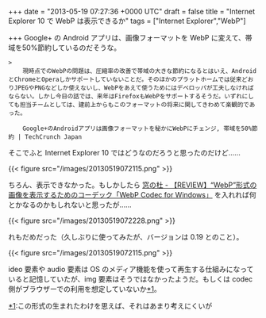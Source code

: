 
+++
date = "2013-05-19 07:27:36 +0000 UTC"
draft = false
title = "Internet Explorer 10 で WebP は表示できるか"
tags = ["Internet Explorer","WebP"]

+++
Google+ の Android アプリは、画像フォーマットを WebP に変えて、帯域を50%節約しているのだそうな。

    >
        現時点でのWebPの問題は、圧縮率の改善で帯域の大きな節約になるとはいえ、AndroidとChromeとOperaしかサポートしていないことだ。そのほかのプラットホームでは従来どおりJPEGやPNGなどしか使えないし、WebPをあえて使うためにはデベロッパが工夫しなければならない。しかし今日の話では、来年はFirefoxもWebPをサポートするそうだ。いずれにしても担当チームとしては、建前上からもこのフォーマットの将来に関してきわめて楽観的であった。

        Google+のAndroidアプリは画像フォーマットを秘かにWebPにチェンジ, 帯域を50%節約 | TechCrunch Japan
    
そこでふと Internet Explorer 10 ではどうなのだろうと思ったのだけど……

{{< figure src="/images/20130519072115.png"  >}}

ちろん、表示できなかった。もしかしたら <a href="http://www.forest.impress.co.jp/docs/review/20120119_505505.html">窓の杜 - 【REVIEW】“WebP”形式の画像を表示するためのコーデック「WebP Codec for Windows」</a> を入れれば何とかなるのかもしれないと思ったが……

{{< figure src="/images/20130519072228.png"  >}}

れもだめだった（久しぶりに使ってみたが、バージョンは 0.19 とのこと）。

{{< figure src="/images/20130519072115.png"  >}}

ideo 要素や audio 要素は OS のメディア機能を使って再生する仕組みになっていると記憶していたが、img 要素はそうではなかったようだ。もしくは codec 側がブラウザーでの利用を想定していないか<a href="#f1" name="fn1" title="この形式の生まれたわけを思えば、それはあまり考えにくいが">*1</a>。
<div class="footnote">
<a href="#fn1" name="f1" class="footnote-number">*1</a><span class="footnote-delimiter">:</span><span class="footnote-text">この形式の生まれたわけを思えば、それはあまり考えにくいが</span>
</div>

